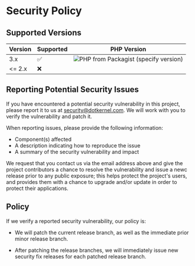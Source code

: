 # Security Policy

## Supported Versions


| Version | Supported          | PHP Version                                                                                                         |
|---------|--------------------|---------------------------------------------------------------------------------------------------------------------|
| 3.x     | :white_check_mark: | ![PHP from Packagist (specify version)](https://img.shields.io/packagist/php-v/dotkernel/dot-response-header/3.2.3) |
| <= 2.x  | :x:                |                                                                                                                     |




## Reporting Potential Security Issues

If you have encountered a potential security vulnerability in this project,
please report it to us at <security@dotkernel.com>. We will work with you to
verify the vulnerability and patch it.

When reporting issues, please provide the following information:

- Component(s) affected
- A description indicating how to reproduce the issue
- A summary of the security vulnerability and impact

We request that you contact us via the email address above and give the
project contributors a chance to resolve the vulnerability and issue a newc
release prior to any public exposure; this helps protect the project's
users, and provides them with a chance to upgrade and/or update in order to
protect their applications.


## Policy

If we verify a reported security vulnerability, our policy is:

- We will patch the current release branch, as well as the immediate prior minor
  release branch.

- After patching the release branches, we will immediately issue new security
  fix releases for each patched release branch.
